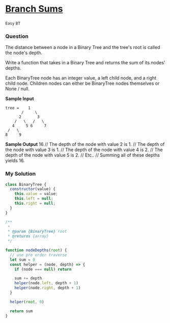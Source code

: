 # [Branch Sums](https://www.algoexpert.io/questions/branch-sums)

`Easy` `BT`

### Question
The distance between a node in a Binary Tree and the tree's root is called the node's depth.

Write a function that takes in a Binary Tree and returns the sum of its nodes' depths.

Each BinaryTree node has an integer value, a left child node, and a right child node. Children nodes can either be BinaryTree nodes themselves or None / null.

**Sample Input**
```
tree =    1
       /     \
      2       3
    /   \   /   \
   4     5 6     7
 /   \
8     9
```

**Sample Output**
16
// The depth of the node with value 2 is 1.
// The depth of the node with value 3 is 1.
// The depth of the node with value 4 is 2.
// The depth of the node with value 5 is 2.
// Etc..
// Summing all of these depths yields 16.

### My Solution
```js
class BinaryTree {
  constructor(value) {
    this.value = value;
    this.left = null;
    this.right = null;
  }
}

/**
 * 
 * @param {BinaryTree} root 
 * @returns {array}
 */

function nodeDepths(root) {
  // use pre order traverse
  let sum = 0
  const helper = (node, depth) => {
    if (node === null) return

    sum += depth
    helper(node.left, depth + 1)
    helper(node.right, depth + 1)
  }

  helper(root, 0)

  return sum
}
```
